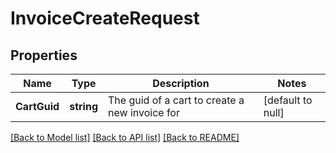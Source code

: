 # InvoiceCreateRequest

## Properties
Name | Type | Description | Notes
------------ | ------------- | ------------- | -------------
**CartGuid** | **string** | The guid of a cart to create a new invoice for | [default to null]

[[Back to Model list]](../README.md#documentation-for-models) [[Back to API list]](../README.md#documentation-for-api-endpoints) [[Back to README]](../README.md)


